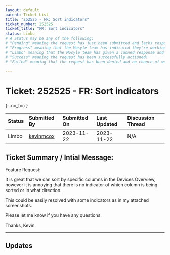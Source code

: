 ```yaml
---
layout: default
parent: Ticket List
title: "252525 - FR: Sort indicators"
ticket_number: 252525
ticket_title: "FR: Sort indicators"
status: Limbo
# A Status may be any of the following:
# "Pending" meaning the request has just been submitted and lacks response.
# "Progress" meaning that the Mosyle team has indicated they're working on it.
# "Limbo" meaning that the Mosyle team has given a canned response and the request has been closed without much of a followup.
# "Success" meaning the request has been successfully actioned!
# "Failed" meaning that the request has been denied and no chance of working on it 😔

---
```


# Ticket: 252525 - FR: Sort indicators
{: .no_toc }
  
| Status | Submitted By | Submitted On | Last Updated | Discussion Thread |
|:---|:---|:---|:---|:---|
| Limbo | [kevinmcox](https://github.com/kevinmcox) | 2023-11-22 | 2023-11-22 | N/A |

## Ticket Summary / Intial Message:

Feature Request:

It is great that we can sort by specific columns in the Devices Overview, however it is annoying that there is no indicator of which column is being sorted or in what direction.

This could be easily resolved with some indicators as in my attached screenshots.

Please let me know if you have any questions.

Thanks,
Kevin

---

## Updates

<!-- 
Please do descending order for recency, oldest -> most recent
Replace line breaks with <br><br> tags

Quick template:

### Date YYYY-MM-DD

|From: | Mosyle Support |
|:---|:---|
|| *Paragraph 1<br><br>Paragraph 2<br><br>Paragraph 3<br><br>.* |

-->

